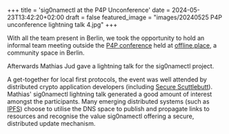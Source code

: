 +++
title = 'sig0namectl at the P4P Unconference'
date = 2024-05-23T13:42:20+02:00
draft = false
featured_image = "images/20240525 P4P unconference lightning talk 4.jpg"
+++

With all the team present in Berlin, we took the opportunity to hold an informal team meeting outside the <a href=https://wickie.invisible.college/p4p/info>P4P conference</a> held at <a href=https://offline.place>offline.place</a>, a community space in Berlin.

Afterwards Mathias Jud gave a lightning talk for the sig0namectl project.

A get-together for local first protocols, the event was well attended by distributed crypto application developers (including <a href=http://ssbc.github.io/ssb-db/>Secure Scuttlebutt</a>). Mathias' sig0namectl lightning talk generated a good amount of interest amongst the participants. Many emerging distributed systems (such as <a href=https://ipfs.tech/>IPFS</a>) choose to utilise the DNS space to publish and propagate links to resources and recognise the value sig0namectl offering a secure, distributed update mechanism. 

